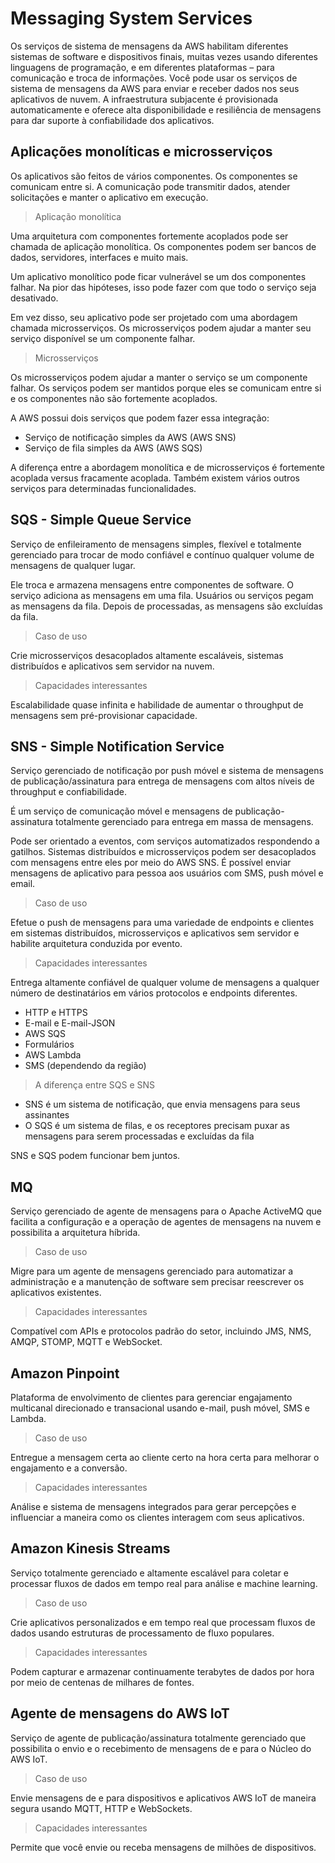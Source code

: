 # Messaging System Services

Os serviços de sistema de mensagens da AWS habilitam diferentes sistemas de software e dispositivos finais, muitas vezes usando diferentes linguagens de programação, e em diferentes plataformas – para comunicação e troca de informações. Você pode usar os serviços de sistema de mensagens da AWS para enviar e receber dados nos seus aplicativos de nuvem. A infraestrutura subjacente é provisionada automaticamente e oferece alta disponibilidade e resiliência de mensagens para dar suporte à confiabilidade dos aplicativos.

## Aplicações monolíticas e microsserviços

Os aplicativos são feitos de vários componentes. Os componentes se comunicam entre si. A comunicação pode transmitir dados, atender solicitações e manter o aplicativo em execução.

> Aplicação monolítica

Uma arquitetura com componentes fortemente acoplados pode ser chamada de aplicação monolítica. Os componentes podem ser bancos de dados, servidores, interfaces e muito mais.

Um aplicativo monolítico pode ficar vulnerável se um dos componentes falhar. Na pior das hipóteses, isso pode fazer com que todo o serviço seja desativado.

Em vez disso, seu aplicativo pode ser projetado com uma abordagem chamada microsserviços. Os microsserviços podem ajudar a manter seu serviço disponível se um componente falhar.

> Microsserviços

Os microsserviços podem ajudar a manter o serviço se um componente falhar. Os serviços podem ser mantidos porque eles se comunicam entre si e os componentes não são fortemente acoplados.

A AWS possui dois serviços que podem fazer essa integração:

- Serviço de notificação simples da AWS (AWS SNS)
- Serviço de fila simples da AWS (AWS SQS)

A diferença entre a abordagem monolítica e de microsserviços é fortemente acoplada versus fracamente acoplada. Também existem vários outros serviços para determinadas funcionalidades.

## SQS - Simple Queue Service

Serviço de enfileiramento de mensagens simples, flexível e totalmente gerenciado para trocar de modo confiável e contínuo qualquer volume de mensagens de qualquer lugar.

Ele troca e armazena mensagens entre componentes de software. O serviço adiciona as mensagens em uma fila. Usuários ou serviços pegam as mensagens da fila. Depois de processadas, as mensagens são excluídas da fila.

> Caso de uso

Crie microsserviços desacoplados altamente escaláveis, sistemas distribuídos e aplicativos sem servidor na nuvem.

> Capacidades interessantes

Escalabilidade quase infinita e habilidade de aumentar o throughput de mensagens sem pré-provisionar capacidade.

## SNS - Simple Notification Service

Serviço gerenciado de notificação por push móvel e sistema de mensagens de publicação/assinatura para entrega de mensagens com altos níveis de throughput e confiabilidade.

É um serviço de comunicação móvel e mensagens de publicação-assinatura totalmente gerenciado para entrega em massa de mensagens.

Pode ser orientado a eventos, com serviços automatizados respondendo a gatilhos. Sistemas distribuídos e microsserviços podem ser desacoplados com mensagens entre eles por meio do AWS SNS. É possível enviar mensagens de aplicativo para pessoa aos usuários com SMS, push móvel e email.

> Caso de uso

Efetue o push de mensagens para uma variedade de endpoints e clientes em sistemas distribuídos, microsserviços e aplicativos sem servidor e habilite arquitetura conduzida por evento.

> Capacidades interessantes

Entrega altamente confiável de qualquer volume de mensagens a qualquer número de destinatários em vários protocolos e endpoints diferentes.

- HTTP e HTTPS
- E-mail e E-mail-JSON
- AWS SQS
- Formulários
- AWS Lambda
- SMS (dependendo da região)

> A diferença entre SQS e SNS

- SNS é um sistema de notificação, que envia mensagens para seus assinantes
- O SQS é um sistema de filas, e os receptores precisam puxar as mensagens para serem processadas e excluídas da fila

SNS e SQS podem funcionar bem juntos.

## MQ

Serviço gerenciado de agente de mensagens para o Apache ActiveMQ que facilita a configuração e a operação de agentes de mensagens na nuvem e possibilita a arquitetura híbrida.

> Caso de uso

Migre para um agente de mensagens gerenciado para automatizar a administração e a manutenção de software sem precisar reescrever os aplicativos existentes.

> Capacidades interessantes

Compatível com APIs e protocolos padrão do setor, incluindo JMS, NMS, AMQP, STOMP, MQTT e WebSocket.

## Amazon Pinpoint

Plataforma de envolvimento de clientes para gerenciar engajamento multicanal direcionado e transacional usando e-mail, push móvel, SMS e Lambda.

> Caso de uso

Entregue a mensagem certa ao cliente certo na hora certa para melhorar o engajamento e a conversão.

> Capacidades interessantes

Análise e sistema de mensagens integrados para gerar percepções e influenciar a maneira como os clientes interagem com seus aplicativos.

## Amazon Kinesis Streams 

Serviço totalmente gerenciado e altamente escalável para coletar e processar fluxos de dados em tempo real para análise e machine learning.

> Caso de uso

Crie aplicativos personalizados e em tempo real que processam fluxos de dados usando estruturas de processamento de fluxo populares.

> Capacidades interessantes

Podem capturar e armazenar continuamente terabytes de dados por hora por meio de centenas de milhares de fontes.

## Agente de mensagens do AWS IoT

Serviço de agente de publicação/assinatura totalmente gerenciado que possibilita o envio e o recebimento de mensagens de e para o Núcleo do AWS IoT.

> Caso de uso

Envie mensagens de e para dispositivos e aplicativos AWS IoT de maneira segura usando MQTT, HTTP e WebSockets.

> Capacidades interessantes

Permite que você envie ou receba mensagens de milhões de dispositivos.
